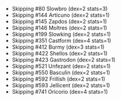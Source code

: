 - Skipping #80 Slowbro (dex=2 stats=3)
- Skipping #144 Articuno (dex=2 stats=1)
- Skipping #145 Zapdos (dex=2 stats=1)
- Skipping #146 Moltres (dex=2 stats=1)
- Skipping #199 Slowking (dex=2 stats=1)
- Skipping #351 Castform (dex=4 stats=1)
- Skipping #412 Burmy (dex=3 stats=1)
- Skipping #422 Shellos (dex=2 stats=1)
- Skipping #423 Gastrodon (dex=2 stats=1)
- Skipping #521 Unfezant (dex=2 stats=1)
- Skipping #550 Basculin (dex=2 stats=1)
- Skipping #592 Frillish (dex=2 stats=1)
- Skipping #593 Jellicent (dex=2 stats=1)
- Skipping #741 Oricorio (dex=4 stats=1)
